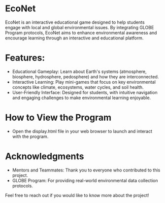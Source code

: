 # EcoNet
EcoNet is an interactive educational game designed to help students engage with local and global environmental issues. By integrating GLOBE Program protocols, EcoNet aims to enhance environmental awareness and encourage learning through an interactive and educational platform.

# Features:
- Educational Gameplay: Learn about Earth's systems (atmosphere, biosphere, hydrosphere, pedosphere) and how they are interconnected.
- Interactive Learning: Play mini-games that focus on key environmental concepts like climate, ecosystems, water cycles, and soil health.
- User-Friendly Interface: Designed for students, with intuitive navigation and engaging challenges to make environmental learning enjoyable.

# How to View the Program
- Open the display.html file in your web browser to launch and interact with the program.

# Acknowledgments
- Mentors and Teammates: Thank you to everyone who contributed to this project.
- GLOBE Program: For providing real-world environmental data collection protocols.

Feel free to reach out if you would like to know more about the project!
